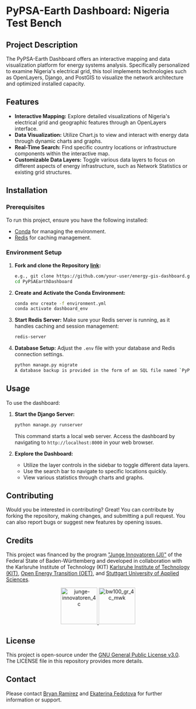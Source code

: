 # PyPSA-Earth Dashboard: Nigeria Test Bench

## Project Description

The PyPSA-Earth Dashboard offers an interactive mapping and data visualization platform for energy systems analysis. Specifically personalized to examine Nigeria's electrical grid, this tool implements technologies such as OpenLayers, Django, and PostGIS to visualize the network architecture and optimized installed capacity.

## Features

- **Interactive Mapping:** Explore detailed visualizations of Nigeria's electrical grid and geographic features through an OpenLayers interface.
- **Data Visualization:** Utilize Chart.js to view and interact with energy data through dynamic charts and graphs.
- **Real-Time Search:** Find specific country locations or infrastructure components within the interactive map.
- **Customizable Data Layers:** Toggle various data layers to focus on different aspects of energy infrastructure, such as Network Statistics or existing grid structures.

## Installation

### Prerequisites

To run this project, ensure you have the following installed:
- [Conda](<https://docs.conda.io/projects/conda/en/latest/user-guide/install/index.html>) for managing the environment.
- [Redis](<https://redis.io/download>) for caching management.

### Environment Setup

1. **Fork and clone the Repository [link](https://github.com/open-energy-transition/energy-gis-dashboard.git):**
   ```bash
   e.g., git clone https://github.com/your-user/energy-gis-dashboard.git
   cd PyPSAEarthDashboard

2. **Create and Activate the Conda Environment:**
    
    ```bash
    conda env create -f environment.yml
    conda activate dashboard_env
    
    ```
    
3. **Start Redis Server:**
Make sure your Redis server is running, as it handles caching and session management:
    
    ```bash
    redis-server
    ```
    
4. **Database Setup:**
Adjust the `.env` file with your database and Redis connection settings.
    
    ```bash
    python manage.py migrate
    A database backup is provided in the form of an SQL file named `PyPSAEarthDashboard.sql`. This file can be used to easily restore the database using pgAdmin, a popular database management tool for PostgreSQL.

    ```
    

## Usage

To use the dashboard:

1. **Start the Django Server:**
    
    ```bash
    python manage.py runserver
    ```
    
    This command starts a local web server. Access the dashboard by navigating to `http://localhost:8000` in your web browser.
    
2. **Explore the Dashboard:**
    - Utilize the layer controls in the sidebar to toggle different data layers.
    - Use the search bar to navigate to specific locations quickly.
    - View various statistics through charts and graphs.

## Contributing

Would you be interested in contributing? Great! You can contribute by forking the repository, making changes, and submitting a pull request. You can also report bugs or suggest new features by opening issues.

## Credits

This project was financed by the program ["Junge Innovatoren (JI)"](https://www.junge-innovatoren.de/) of the Federal State of Baden-Württemberg and developed in collaboration with the Karlsruhe Institute of Technology (KIT) [Karlsruhe Institute of Technology (KIT)](https://kit.edu/), [Open Energy Transition (OET)](https://openenergytransition.org/), and [Stuttgart University of Applied Sciences](https://www.hft-stuttgart.com/).

<p align="center">
  <a href="https://kit.edu/" target="_blank">
    <img src="https://github.com/open-energy-transition/energy-gis-dashboard/assets/42655811/3bbe4241-4f39-47bb-bf9b-72e7076cf5a8" alt="junge-innovatoren_4c" height="100">
  </a>
  <a href="https://openenergytransition.org/" target="_blank">
    <img src="https://github.com/open-energy-transition/energy-gis-dashboard/assets/42655811/6f70ed80-eaf3-4e5e-b8ed-71b4b90bc8ad" alt="bw100_gr_4c_mwk" height="100">
  </a>
</p>

## License

This project is open-source under the [GNU General Public License v3.0](https://www.gnu.org/licenses/gpl-3.0.html). The LICENSE file in this repository provides more details.


## Contact

Please contact [Bryan Ramirez](https://github.com/BryanFran) and [Ekaterina Fedotova](https://github.com/ekatef) for further information or support.
